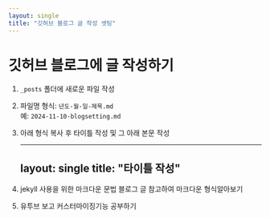 ```yaml
---
layout: single
title: "깃허브 블로그 글 작성 셋팅"
---
```


# 깃허브 블로그에 글 작성하기

1. `_posts` 폴더에 새로운 파일 작성
2. 파일명 형식: `년도-월-일-제목.md`  
   예: `2024-11-10-blogsetting.md`
3. 아래 형식 복사 후 타이틀 작성 및 그 아래 본문 작성
   
   ---
   layout: single
   title: "타이틀 작성"
   ---

5. jekyll 사용을 위한 마크다운 문법 블로그 글 참고하여 마크다운 형식알아보기
6. 유투브 보고 커스터마이징기능 공부하기
